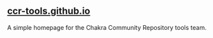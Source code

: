 ## [ccr-tools.github.io](https://ccr-tools.github.io/)

A simple homepage for the Chakra Community Repository tools team.

